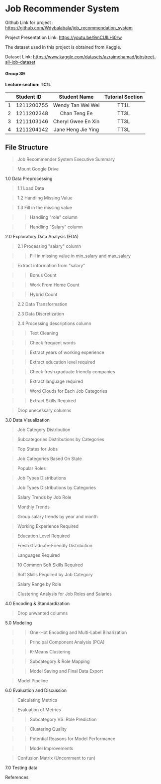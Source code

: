 # Job Recommender System
Github Link for project : https://github.com/Wdybalabala/job_recommendation_system

Project Presentation Link: https://youtu.be/9mCUlLHi0rw

The dataset used in this project is obtained from Kaggle.

Dataset Link: https://www.kaggle.com/datasets/azraimohamad/jobstreet-all-job-dataset

#### Group 39

**Lecture section: TC1L**

| | Student ID     | Student Name                | Tutorial Section |
|--:|:-------------|:---------------------------:|:----------------:|
| 1 | 1211200755   | Wendy Tan Wei Wei           | TT1L             |
| 2 | 1211202348   | Chan Teng Ee                | TT3L             |
| 3 | 1211103146   | Cheryl Gwee En Xin          | TT3L             |
| 4 | 1211204142   | Jane Heng Jie Ying          | TT3L             |

## File Structure

>Job Recommender System
>Executive Summary

>Mount Google Drive

1.0 Data Preprocessing

>1.1 Load Data

>1.2 Handling Missing Value

>1.3 Fill in the missing value

>>Handling "role" column

>>Handling "Salary" column

2.0 Exploratory Data Analysis (EDA)

>2.1 Processing "salary" column

>>Fill in missing value in min_salary and max_salary

>Extract information from "salary"

>>Bonus Count

>>Work From Home Count

>>Hybrid Count

>2.2 Data Transformation

>2.3 Data Discretization

>2.4 Processing descriptions column

>>Text Cleaning

>>Check frequent words

>>Extract years of working experience

>>Extract education level required

>>Check fresh graduate friendly companies

>>Extract language required

>>Word Clouds for Each Job Categories

>>Extract Skills Required

>Drop unecessary columns

3.0 Data Visualization

>Job Category Distribution

>Subcategories Distributions by Categories

>Top States for Jobs

>Job Categories Based On State

>Popular Roles

>Job Types Distributions

>Job Types Distributions by Categories

>Salary Trends by Job Role

>Monthly Trends

>Group salary trends by year and month

>Working Experience Required

>Education Level Required

>Fresh Graduate-Friendly Distribution

>Languages Required

>10 Common Soft Skills Required

>Soft Skills Required by Job Category

>Salary Range by Role

>Clustering Analysis for Job Roles and Salaries

4.0 Encoding & Standardization

>Drop unwanted columns

5.0 Modeling

>>One-Hot Encoding and Multi-Label Binarization

>>Principal Component Analysis (PCA)

>>K-Means Clustering

>>Subcategory & Role Mapping

>>Model Saving and Final Data Export

>Model Pipeline

6.0 Evaluation and Discussion

>Calculating Metrics

>Evaluation of Metrics

>>Subcategory VS. Role Prediction

>>Clustering Quality

>>Potential Reasons for Model Performance

>>Model Improvements

>Confusion Matrix (Uncomment to run)

7.0 Testing data

References


